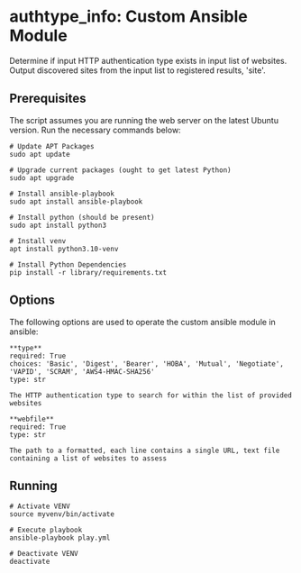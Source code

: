 # authtype_info: Custom Ansible Module
Determine if input HTTP authentication type exists in input list of websites. Output discovered sites from the input list to registered results, 'site'.


## Prerequisites
The script assumes you are running the web server on the latest Ubuntu version.
Run the necessary commands below:

    # Update APT Packages
    sudo apt update

    # Upgrade current packages (ought to get latest Python)
    sudo apt upgrade

    # Install ansible-playbook
    sudo apt install ansible-playbook

    # Install python (should be present)
    sudo apt install python3

    # Install venv
    apt install python3.10-venv

    # Install Python Dependencies
    pip install -r library/requirements.txt


## Options
The following options are used to operate the custom ansible module in ansible:

    **type**
    required: True
    choices: 'Basic', 'Digest', 'Bearer', 'HOBA', 'Mutual', 'Negotiate', 'VAPID', 'SCRAM', 'AWS4-HMAC-SHA256'
    type: str

    The HTTP authentication type to search for within the list of provided websites

    **webfile**
    required: True
    type: str

    The path to a formatted, each line contains a single URL, text file containing a list of websites to assess


## Running

    # Activate VENV
    source myvenv/bin/activate

    # Execute playbook
    ansible-playbook play.yml

    # Deactivate VENV
    deactivate